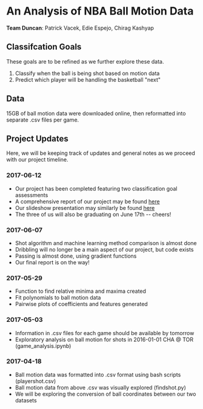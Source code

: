 # An Analysis of NBA Ball Motion Data
<b>Team Duncan</b>: Patrick Vacek, Edie Espejo, Chirag Kashyap


## Classifcation Goals
These goals are to be refined as we further explore these data.
<ol>
<li>Classify when the ball is being shot based on motion data</li>
<li>Predict which player will be handling the basketball "next"</li>
</ol>

## Data
15GB of ball motion data were downloaded online, then reformatted into separate .csv files per game.

## Project Updates
Here, we will be keeping track of updates and general notes as we proceed with our project timeline.

### 2017-06-12
<ul>
<li>Our project has been completed featuring two classification goal assessments</li>
<li>A comprehensive report of our project may be found <a href="https://github.com/pvacek/160-Team-Duncan/blob/master/project_slam_dunc_final.pdf">here</a></li>
<li>Our slideshow presentation may similarly be found <a href="https://github.com/pvacek/160-Team-Duncan/blob/master/project_slam_dunc_slides.pdf">here</a></li>
<li>The three of us will also be graduating on June 17th -- cheers!</li>
</ul>

### 2017-06-07
<ul>
<li>Shot algorithm and machine learning method comparison is almost done</li>
<li>Dribbling will no longer be a main aspect of our project, but code exists</li>
<li>Passing is almost done, using gradient functions</li>
<li>Our final report is on the way!</li>
</ul>

### 2017-05-29
<ul>
<li>Function to find relative minima and maxima created</li>
<li>Fit polynomials to ball motion data</li>
<li>Pairwise plots of coefficients and features generated</li>
</ul>

### 2017-05-03
<ul>
<li>Information in .csv files for each game should be available by tomorrow</li>
<li>Exploratory analysis on ball motion for shots in 2016-01-01 CHA @ TOR (game_analysis.ipynb)</li>
</ul>

### 2017-04-18
<ul>
<li>Ball motion data was formatted into .csv format using bash scripts (playershot.csv)</li>
<li>Ball motion data from above .csv was visually explored (findshot.py)</li>
<li>We will be exploring the conversion of ball coordinates between our two datasets</li>
</ul>
